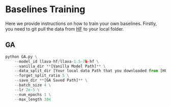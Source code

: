 # Baselines Training
Here we provide instructions on how to train your own baselines. Firstly, you need to git pull the data from [HF](https://huggingface.co/MLLMMU/baseline_train_split/tree/main) to your local folder. 

## GA

```python
python GA.py \
	--model_id llava-hf/llava-1.5-7b-hf \
	--vanilla_dir **[Vanilla Model Path]** \
	--data_split_dir [Your local data Path that you downloaded from [HF](https://huggingface.co/MLLMMU/baseline_train_split/tree/main)] \
	--forget_split_ratio 5 \
	--save_dir **[GA Saved Path]** \
	--batch_size 4 \
	--lr 2e-5 \
	--num_epochs 1 \
	--max_length 384
```
